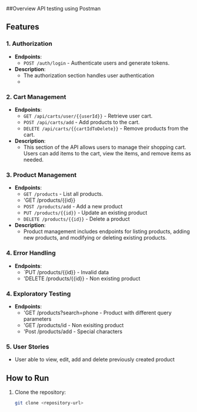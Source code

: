 ##Overview 
API testing using Postman 

## Features

### 1. Authorization
- **Endpoints**:
  - `POST /auth/login` - Authenticate users and generate tokens.
- **Description**: 
  - The authorization section handles user authentication
  - 
### 2. Cart Management
- **Endpoints**:
  - `GET /api/carts/user/{{userId}}` - Retrieve user cart.
  - `POST /api/carts/add` - Add products to the cart.
  - `DELETE /api/carts/{{cartIdToDelete}}` - Remove products from the cart.
- **Description**:
  - This section of the API allows users to manage their shopping cart. Users can add items to the cart, view the items, and remove items as needed.

### 3. Product Management
- **Endpoints**:
  - `GET /products` - List all products.
  - 'GET /products/{{id}}
  - `POST /products/add` - Add a new product 
  - `PUT /products/{{id}}` - Update an existing product 
  - `DELETE /products/{{id}}` - Delete a product 
- **Description**:
  - Product management includes endpoints for listing products, adding new products, and modifying or deleting existing products.
 
### 4. Error Handling
- **Endpoints**:
  - `PUT /products/{{id}} - Invalid data
  - 'DELETE /products/{{id}} - Non existing product

### 4. Exploratory Testing 
- **Endpoints**:
  - 'GET /products?search=phone - Product with different query parameters 
  - 'GET /products/id - Non exisiting product
  - 'Post /products/add - Special characters

### 5. User Stories 
- User able to view, edit, add and delete previously created product

## How to Run

1. Clone the repository:
   ```bash
   git clone <repository-url>
